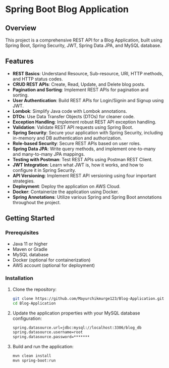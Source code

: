 # Spring Boot Blog Application

## Overview
This project is a comprehensive REST API for a Blog Application, built using Spring Boot, Spring Security, JWT, Spring Data JPA, and MySQL database. 

## Features
- **REST Basics**: Understand Resource, Sub-resource, URI, HTTP methods, and HTTP status codes.
- **CRUD REST APIs**: Create, Read, Update, and Delete blog posts.
- **Pagination and Sorting**: Implement REST APIs for pagination and sorting.
- **User Authentication**: Build REST APIs for Login/Signin and Signup using JWT.
- **Lombok**: Simplify Java code with Lombok annotations.
- **DTOs**: Use Data Transfer Objects (DTOs) for cleaner code.
- **Exception Handling**: Implement robust REST API exception handling.
- **Validation**: Validate REST API requests using Spring Boot.
- **Spring Security**: Secure your application with Spring Security, including in-memory and DB authentication and authorization.
- **Role-based Security**: Secure REST APIs based on user roles.
- **Spring Data JPA**: Write query methods, and implement one-to-many and many-to-many JPA mappings.
- **Testing with Postman**: Test REST APIs using Postman REST Client.
- **JWT Integration**: Learn what JWT is, how it works, and how to configure it in Spring Security.
- **API Versioning**: Implement REST API versioning using four important strategies.
- **Deployment**: Deploy the application on AWS Cloud.
- **Docker**: Containerize the application using Docker.
- **Spring Annotations**: Utilize various Spring and Spring Boot annotations throughout the project.

## Getting Started
### Prerequisites
- Java 11 or higher
- Maven or Gradle
- MySQL database
- Docker (optional for containerization)
- AWS account (optional for deployment)

### Installation
1. Clone the repository:
   ```bash
   git clone https://github.com/Mayurchikmurge123/Blog-Application.git
   cd Blog-Application
   ```
2. Update the application properties with your MySQL database configuration:
   ```bash
   spring.datasource.url=jdbc:mysql://localhost:3306/blog_db
   spring.datasource.username=root
   spring.datasource.password=*******
   ```
3. Build and run the application:
   ```bash
   mvn clean install
   mvn spring-boot:run
   ```
       
   
